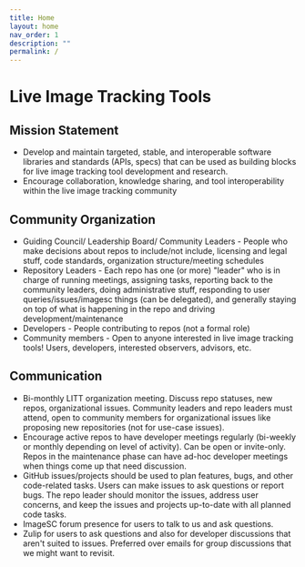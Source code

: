 ```yaml
---
title: Home
layout: home
nav_order: 1
description: ""
permalink: /
---
```


# Live Image Tracking Tools

## Mission Statement
- Develop and maintain targeted, stable, and interoperable software libraries and standards (APIs, specs) that can be used as building blocks for live image tracking tool development and research. 
- Encourage collaboration, knowledge sharing, and tool interoperability within the live image tracking community

## Community Organization
- Guiding Council/ Leadership Board/ Community Leaders - People who make decisions about repos to include/not include, licensing and legal stuff, code standards, organization structure/meeting schedules
- Repository Leaders - Each repo has one (or more) "leader" who is in charge of running meetings, assigning tasks, reporting back to the community leaders, doing administrative stuff, responding to user queries/issues/imagesc things (can be delegated), and generally staying on top of what is happening in the repo and driving development/maintenance
- Developers - People contributing to repos (not a formal role)
- Community members - Open to anyone interested in live image tracking tools! Users, developers, interested observers, advisors, etc.

## Communication
- Bi-monthly LITT organization meeting. Discuss repo statuses, new repos, organizational issues. Community leaders and repo leaders must attend, open to community members for organizational issues like proposing new repositories (not for use-case issues).
- Encourage active repos to have developer meetings regularly (bi-weekly or monthly depending on level of activity). Can be open or invite-only. Repos in the maintenance phase can have ad-hoc developer meetings when things come up that need discussion.
- GitHub issues/projects should be used to plan features, bugs, and other code-related tasks. Users can make issues to ask questions or report bugs. The repo leader should monitor the issues, address user concerns, and keep the issues and projects up-to-date with all planned code tasks.
- ImageSC forum presence for users to talk to us and ask questions.
- Zulip for users to ask questions and also for developer discussions that aren't suited to issues. Preferred over emails for group discussions that we might want to revisit.